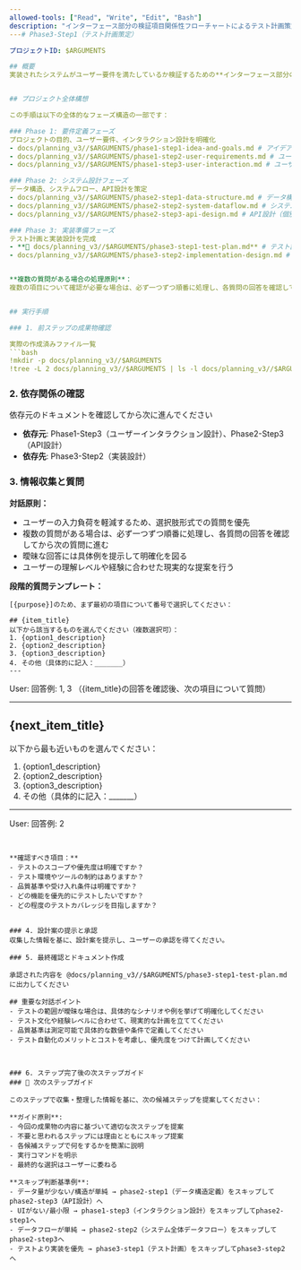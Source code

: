 ```yaml
---
allowed-tools: ["Read", "Write", "Edit", "Bash"]
description: "インターフェース部分の検証項目関係性フローチャートによるテスト計画策定"
---# Phase3-Step1（テスト計画策定）

プロジェクトID: $ARGUMENTS

## 概要
実装されたシステムがユーザー要件を満たしているか検証するための**インターフェース部分の検証項目関係性フローチャート**を作成します。これは主に**受け入れテスト**と**統合テスト**の粒度で、どのような条件で、どのような期待結果が得られるべきかを定義します。


## プロジェクト全体構想

この手順は以下の全体的なフェーズ構造の一部です：

### Phase 1: 要件定義フェーズ
プロジェクトの目的、ユーザー要件、インタラクション設計を明確化
- docs/planning_v3//$ARGUMENTS/phase1-step1-idea-and-goals.md # アイデアと目標の明確化
- docs/planning_v3//$ARGUMENTS/phase1-step2-user-requirements.md # ユーザー要件定義
- docs/planning_v3//$ARGUMENTS/phase1-step3-user-interaction.md # ユーザーインタラクション設計

### Phase 2: システム設計フェーズ
データ構造、システムフロー、API設計を策定
- docs/planning_v3//$ARGUMENTS/phase2-step1-data-structure.md # データ構造定義
- docs/planning_v3//$ARGUMENTS/phase2-step2-system-dataflow.md # システム全体データフロー設計
- docs/planning_v3//$ARGUMENTS/phase2-step3-api-design.md # API設計（個別API）

### Phase 3: 実装準備フェーズ
テスト計画と実装設計を完成
- **🎯 docs/planning_v3//$ARGUMENTS/phase3-step1-test-plan.md** # テスト計画策定 ← **現在のステップ**
- docs/planning_v3//$ARGUMENTS/phase3-step2-implementation-design.md # 実装設計


**複数の質問がある場合の処理原則**：
複数の項目について確認が必要な場合は、必ず一つずつ順番に処理し、各質問の回答を確認してから次の質問に進む。一度に全ての質問を提示することは避け、段階的なアプローチを取る。


## 実行手順

### 1. 前ステップの成果物確認

実際の作成済みファイル一覧
```bash
!mkdir -p docs/planning_v3//$ARGUMENTS
!tree -L 2 docs/planning_v3//$ARGUMENTS | ls -l docs/planning_v3//$ARGUMENTS
```

### 2. 依存関係の確認

依存元のドキュメントを確認してから次に進んでください


- **依存元**: Phase1-Step3（ユーザーインタラクション設計）、Phase2-Step3（API設計）
- **依存先**: Phase3-Step2（実装設計）
### 3. 情報収集と質問

**対話原則：**
- ユーザーの入力負荷を軽減するため、選択肢形式での質問を優先
- 複数の質問がある場合は、必ず一つずつ順番に処理し、各質問の回答を確認してから次の質問に進む
- 曖昧な回答には具体例を提示して明確化を図る
- ユーザーの理解レベルや経験に合わせた現実的な提案を行う

**段階的質問テンプレート：**
```
[{purpose}]のため、まず最初の項目について番号で選択してください：

## {item_title}
以下から該当するものを選んでください（複数選択可）：
1. {option1_description}
2. {option2_description}
3. {option3_description}
4. その他（具体的に記入：_______）
---
```

User: 回答例: 1, 3
（{item_title}の回答を確認後、次の項目について質問）

---

## {next_item_title}
以下から最も近いものを選んでください：
1. {option1_description}
2. {option2_description}
3. {option3_description}
4. その他（具体的に記入：_______）

---
User: 回答例: 2
```


**確認すべき項目：**
- テストのスコープや優先度は明確ですか？
- テスト環境やツールの制約はありますか？
- 品質基準や受け入れ条件は明確ですか？
- どの機能を優先的にテストしたいですか？
- どの程度のテストカバレッジを目指しますか？


### 4. 設計案の提示と承認
収集した情報を基に、設計案を提示し、ユーザーの承認を得てください。

### 5. 最終確認とドキュメント作成

承認された内容を @docs/planning_v3//$ARGUMENTS/phase3-step1-test-plan.md に出力してください

## 重要な対話ポイント
- テストの範囲が曖昧な場合は、具体的なシナリオや例を挙げて明確化してください
- テスト文化や経験レベルに合わせて、現実的な計画を立ててください
- 品質基準は測定可能で具体的な数値や条件で定義してください
- テスト自動化のメリットとコストを考慮し、優先度をつけて計画してください



### 6. ステップ完了後の次ステップガイド
### 🚀 次のステップガイド

このステップで収集・整理した情報を基に、次の候補ステップを提案してください：

**ガイド原則**:
- 今回の成果物の内容に基づいて適切な次ステップを提案
- 不要と思われるステップには理由とともにスキップ提案
- 各候補ステップで何をするかを簡潔に説明
- 実行コマンドを明示
- 最終的な選択はユーザーに委ねる

**スキップ判断基準例**:
- データ量が少ない/構造が単純 → phase2-step1（データ構造定義）をスキップしてphase2-step3（API設計）へ
- UIがない/最小限 → phase1-step3（インタラクション設計）をスキップしてphase2-step1へ
- データフローが単純 → phase2-step2（システム全体データフロー）をスキップしてphase2-step3へ
- テストより実装を優先 → phase3-step1（テスト計画）をスキップしてphase3-step2へ

